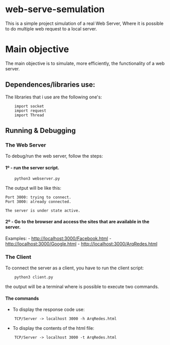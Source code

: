 # web-serve-semulation
This is a simple project simulation of a real Web Server,
Where it is possible to do multiple web request to a local server.

# Main objective
The main objective is to simulate, more efficiently,
the functionality of a web server.

## Dependences/libraries use:
The libraries that i use are the following one's:
```shell
    import socket
    import request
    import Thread
```
## Running & Debugging
### The Web Server
To debug/run the web server, follow the steps:
#### 1º - run the server script.
```shell
    python3 webserver.py
```
The output will be like this:
```shell
Port 3000: trying to connect.
Port 3000: already connected.

The server is under state active.
```
#### 2º - Go to the browser and access the sites that are available in the server.
Examples:
    - [http://localhost:3000/Facebook.html]()
    - [http://localhost:3000/Google.html]()
    - [http://localhost:3000/ArqRedes.html]()

### The Client
To connect the server as a client, you have to run the client script:
```shell
    python3 client.py
```
the output will be a terminal where is possible to execute two commands.
#### The commands
* To display the response code use:
```shell
    TCP/Server -> localhost 3000 -h ArqRedes.html
```
* To display the contents of the html file:
```shell
    TCP/Server -> localhost 3000 -t ArqRedes.html
```